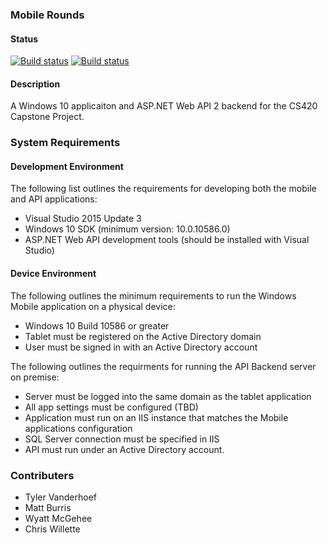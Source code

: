
### Mobile Rounds

#### Status

[![Build status](https://ci.appveyor.com/api/projects/status/w27f664khvcfblga/branch/master?svg=true&passingText=master%20-%20OK&pendingText=master%20build%20in%20process&failingText=master%20failing)](https://ci.appveyor.com/project/tvand7093/mobile-rounds/branch/master)
[![Build status](https://ci.appveyor.com/api/projects/status/w27f664khvcfblga/branch/develop?svg=true&passingText=develop%20-%20OK&pendingText=develop%20build%20in%20process&failingText=develop%20failing)](https://ci.appveyor.com/project/tvand7093/mobile-rounds/branch/develop)

#### Description
A Windows 10 applicaiton and ASP.NET Web API 2 backend for the CS420 Capstone Project.

### System Requirements

#### Development Environment

The following list outlines the requirements for developing both the mobile and API applications: 

 - Visual Studio 2015 Update 3
 - Windows 10 SDK (minimum version: 10.0.10586.0)
 - ASP.NET Web API development tools (should be installed with Visual Studio)

#### Device Environment

The following outlines the minimum requirements to run the Windows Mobile application on a physical device:

 - Windows 10 Build 10586 or greater
 - Tablet must be registered on the Active Directory domain
 - User must be signed in with an Active Directory account
 
The following outlines the requirments for running the API Backend server on premise:

 - Server must be logged into the same domain as the tablet application 
 - All app settings must be configured (TBD)
 - Application must run on an IIS instance that matches the Mobile applications configuration
 - SQL Server connection must be specified in IIS
 - API must run under an Active Directory account.

### Contributers
 - Tyler Vanderhoef
 - Matt Burris
 - Wyatt McGehee
 - Chris Willette


